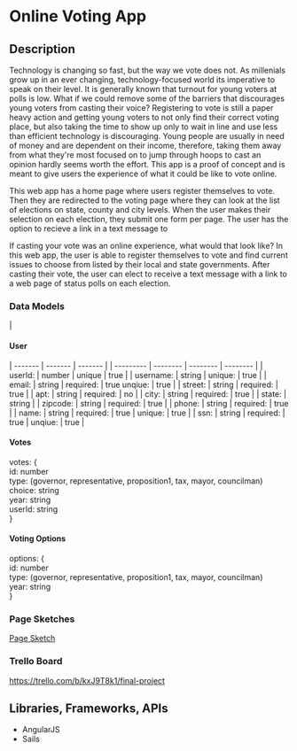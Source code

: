 <h1>Online Voting App</h1>

<h2>Description</h2>

Technology is changing so fast, but the way we vote does not. As millenials grow up in an ever changing, technology-focused world its imperative to speak on their level. It is generally known that turnout for young voters at polls is low. What if we could remove some of the barriers that discourages young voters from casting their voice? Registering to vote is still a paper heavy action and getting young voters to not only find their correct voting place, but also taking the time to show up only to wait in line and use less than efficient technology is discouraging. Young people are usually in need of money and are dependent on their income, therefore, taking them away from what they're most focused on to jump through hoops to cast an opinion hardly seems worth the effort. This app is a proof of concept and is meant to give users the experience of what it could be like to vote online.

This web app has a home page where users register themselves to vote. Then they are redirected to the voting page where they can look at the list of elections on state, county and city levels.  When the user makes their selection on each election, they submit one form per page. The user has the option to recieve a link in a text message to 
 
If casting your vote was an online experience, what would that look like? In this web app, the user is able to register themselves to vote and find current issues to choose from listed by their local and state governments. After casting their vote, the user can elect to receive a text message with a link to a web page of status polls on each election.


<h3>Data Models</h3>
| <h4>User</h4> | ------- | ------- | ------- |
| --------- | -------- | -------- | -------- |
| userId: | number | unique | true |
| username: | string | unique: | true |
| email: | string | required: | true unqiue: | true |
| street: | string | required: | true |
| apt: | string | required: | no |
| city: | string | required: | true |
| state: | string |
| zipcode: | string | required: | true |
| phone: | string | required: | true |
| name: | string | required: | true | unique: | true |
| ssn: | string | required: | true | unqiue: | true |

<h4>Votes</h4>
<div>
votes: { <br>
	id: number<br>
	type: (governor, representative, proposition1, tax, mayor, councilman)<br>
	choice: string<br>
	year: string<br>
	userId: string<br>
}
</div>

<h4>Voting Options</h4>
<div>
options: { <br>
	id: number<br>
	type: (governor, representative, proposition1, tax, mayor, councilman)<br>
	year: string<br>
}
</div>

<h3>Page Sketches</h3>

<a href="https://erikadmoller.mybalsamiq.com/projects/finalproject">Page Sketch</a>

<h3>Trello Board</h3>

<a href="https://trello.com/b/kxJ9T8k1/final-project">https://trello.com/b/kxJ9T8k1/final-project</a>

<h2>Libraries, Frameworks, APIs</h2>
<ul>
	<li>AngularJS</li>
	<li>Sails</li>
</ul>


